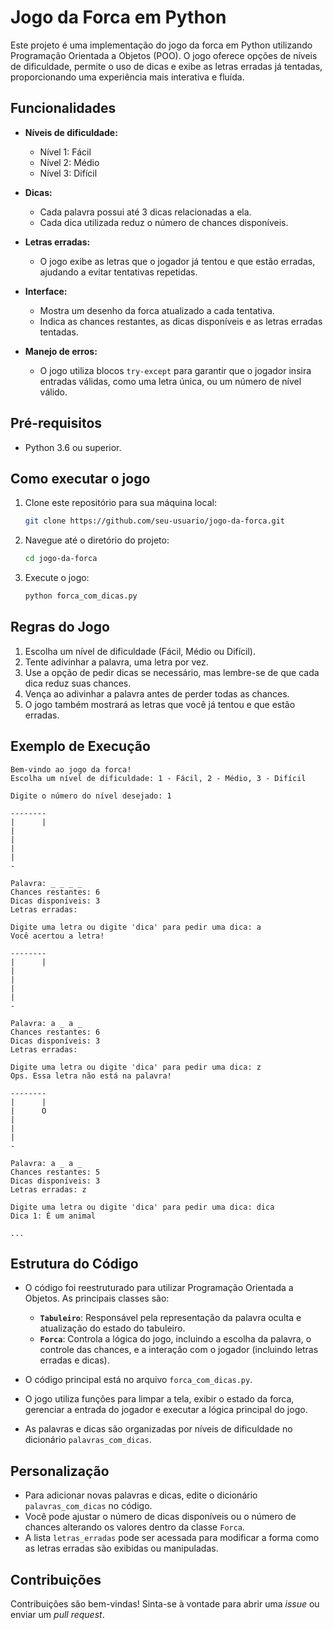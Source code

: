 # Jogo da Forca em Python

Este projeto é uma implementação do jogo da forca em Python utilizando Programação Orientada a Objetos (POO). O jogo oferece opções de níveis de dificuldade, permite o uso de dicas e exibe as letras erradas já tentadas, proporcionando uma experiência mais interativa e fluída.

## Funcionalidades

- **Níveis de dificuldade:**
  - Nível 1: Fácil
  - Nível 2: Médio
  - Nível 3: Difícil

- **Dicas:**
  - Cada palavra possui até 3 dicas relacionadas a ela.
  - Cada dica utilizada reduz o número de chances disponíveis.

- **Letras erradas:**
  - O jogo exibe as letras que o jogador já tentou e que estão erradas, ajudando a evitar tentativas repetidas.

- **Interface:**
  - Mostra um desenho da forca atualizado a cada tentativa.
  - Indica as chances restantes, as dicas disponíveis e as letras erradas tentadas.
  
- **Manejo de erros:**
  - O jogo utiliza blocos `try-except` para garantir que o jogador insira entradas válidas, como uma letra única, ou um número de nível válido.

## Pré-requisitos

- Python 3.6 ou superior.

## Como executar o jogo

1. Clone este repositório para sua máquina local:
   ```bash
   git clone https://github.com/seu-usuario/jogo-da-forca.git
   ```

2. Navegue até o diretório do projeto:
   ```bash
   cd jogo-da-forca
   ```

3. Execute o jogo:
   ```bash
   python forca_com_dicas.py
   ```

## Regras do Jogo

1. Escolha um nível de dificuldade (Fácil, Médio ou Difícil).
2. Tente adivinhar a palavra, uma letra por vez.
3. Use a opção de pedir dicas se necessário, mas lembre-se de que cada dica reduz suas chances.
4. Vença ao adivinhar a palavra antes de perder todas as chances.
5. O jogo também mostrará as letras que você já tentou e que estão erradas.

## Exemplo de Execução

```plaintext
Bem-vindo ao jogo da forca!
Escolha um nível de dificuldade: 1 - Fácil, 2 - Médio, 3 - Difícil

Digite o número do nível desejado: 1

--------
|      |
|      
|      
|      
|      
-

Palavra: _ _ _ _
Chances restantes: 6
Dicas disponíveis: 3
Letras erradas: 

Digite uma letra ou digite 'dica' para pedir uma dica: a
Você acertou a letra!

--------
|      |
|      
|      
|      
|      
-

Palavra: a _ a _
Chances restantes: 6
Dicas disponíveis: 3
Letras erradas: 

Digite uma letra ou digite 'dica' para pedir uma dica: z
Ops. Essa letra não está na palavra!

--------
|      |
|      O
|      
|      
|      
-

Palavra: a _ a _
Chances restantes: 5
Dicas disponíveis: 3
Letras erradas: z

Digite uma letra ou digite 'dica' para pedir uma dica: dica
Dica 1: É um animal

...
```

## Estrutura do Código

- O código foi reestruturado para utilizar Programação Orientada a Objetos. As principais classes são:
  - **`Tabuleiro`**: Responsável pela representação da palavra oculta e atualização do estado do tabuleiro.
  - **`Forca`**: Controla a lógica do jogo, incluindo a escolha da palavra, o controle das chances, e a interação com o jogador (incluindo letras erradas e dicas).
  
- O código principal está no arquivo `forca_com_dicas.py`.
- O jogo utiliza funções para limpar a tela, exibir o estado da forca, gerenciar a entrada do jogador e executar a lógica principal do jogo.
- As palavras e dicas são organizadas por níveis de dificuldade no dicionário `palavras_com_dicas`.

## Personalização

- Para adicionar novas palavras e dicas, edite o dicionário `palavras_com_dicas` no código.
- Você pode ajustar o número de dicas disponíveis ou o número de chances alterando os valores dentro da classe `Forca`.
- A lista `letras_erradas` pode ser acessada para modificar a forma como as letras erradas são exibidas ou manipuladas.

## Contribuições

Contribuições são bem-vindas! Sinta-se à vontade para abrir uma *issue* ou enviar um *pull request*.
